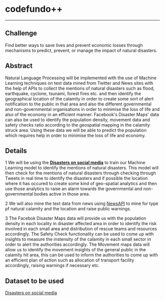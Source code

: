 # codefundo++
<hr>

## Challenge
  Find better ways to save lives and prevent economic losses through mechanisms to predict, prevent, or manage the impact of natural disasters.

## Abstract
  Natural Language Processing will be implemented with the use of Machine Learning techniques on text data mined from Twitter and News sites with the help of APIs to collect the mentions of natural disasters such as flood, earthquake, cyclone, tsunami, forest fires etc. and then identify the geographical location of the calamity in order to create some sort of alert notification to the public in that area and also the different governmental and non-governmental organisations in order to minimise the loss of life and also of the economy in an efficient manner. Facebook's Disaster Maps' data can also be used to identify the population density, movement data and safety checks ratio according to the geospatial mapping in the calamity struck area. Using these data we will be able to predict the population which requires help in order to minimise the loss of life and economy.
  
## Details
  1 We will be using the <a href='https://www.figure-eight.com/data-for-everyone/'><b>Disasters on social media</b></a> to train our Machine Learning model to identify the mentions of natural disasters. This model will then check for the mentions of natural disasters through checking through Tweets in real time to identify the disasters and if possible the location where it has occured to create some kind of geo-spatial analytics and then use those analytics to raise an alarm towards the governmental and non-governmental bodies active in those area.
 
 2 We will also mine the text data from news using <a href='https://newsapi.org/'>NewsAPI</a> to mine for type pf natural calamity and the location and raise public warnings.
 
 3 The Facebok Disaster Maps data will provide us with the population density in each locality in disaster affected area in order to identify the risk involved in each small area and distribution of rescue teams and resources accordingly. The Safety Check functionality can be used to come up with insights to measure the instensity of the calamity in each small sector in order to alert the authorities accordingly. The Movement maps data will allow us to identify the movement insights of the general public in the calamity hit area, this can be used to inform the authorities to come up with an efficient plan of action such as allocation of transport facility accordingly, raising warnings if necessary etc.
 
## Dataset to be used
[Disasters on social media](https://www.figure-eight.com/data-for-everyone/)

